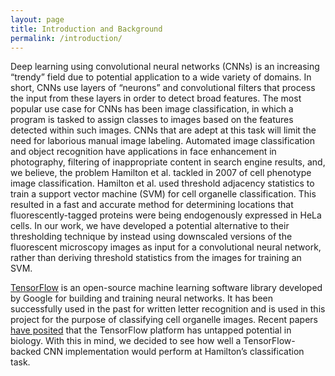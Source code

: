 ```yaml
---
layout: page
title: Introduction and Background
permalink: /introduction/
---
```


Deep learning using convolutional neural networks (CNNs) is an increasing “trendy” field due to potential application to a wide variety of domains. In short, CNNs use layers of “neurons” and convolutional filters that process the input from these layers in order to detect broad features. The most popular use case for CNNs has been image classification, in which a program is tasked to assign classes to images based on the features detected within such images. CNNs that are adept at this task will limit the need for laborious manual image labeling. Automated image classification and object recognition have applications in face enhancement in photography, filtering of inappropriate content in search engine results, and, we believe, the problem Hamilton et al. tackled in 2007 of cell phenotype image classification.
Hamilton et al. used threshold adjacency statistics to train a support vector machine (SVM) for cell organelle classification. This resulted in a fast and accurate method for determining locations that fluorescently-tagged proteins were being endogenously expressed in HeLa cells. In our work, we have developed a potential alternative to their thresholding technique by instead using downscaled versions of the fluorescent microscopy images as input for a convolutional neural network, rather than deriving threshold statistics from the images for training an SVM.

[TensorFlow](http://download.tensorflow.org/paper/whitepaper2015.pdf) is an open-source machine learning software library developed by Google for building and training neural networks. It has been successfully used in the past for written letter recognition and is used in this project for the purpose of classifying cell organelle images. Recent papers [have posited](http://www.cell.com/cell-systems/pdf/S2405-4712(16)00010-7.pdf) that the TensorFlow platform has untapped potential in biology. With this in mind, we decided to see how well a TensorFlow-backed CNN implementation would perform at Hamilton’s classification task.

